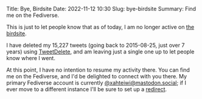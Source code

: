 Title: Bye, Birdsite
Date: 2022-11-12 10:30
Slug: bye-birdsite
Summary: Find me on the Fediverse.

This is just to let people know that as of today, I am no longer
active on [the birdsite](https://twitter.com/xahteiwi).

I have deleted my 15,227 tweets (going back to 2015-08-25, just over 7
years) using [TweetDelete](https://tweetdelete.net/), and am leaving
just a single one up to let people know where I went.

At this point, I have no intention to resume my activity there. You
can find me on the Fediverse, and I'd be delighted to connect with you
there. My primary Fediverse account is currently
[@xahteiwi@mastodon.social](https://mastodon.social/@xahteiwi); if I
ever move to a different instance I'll be sure to set up a
[redirect](https://docs.joinmastodon.org/user/moving/#migration).
